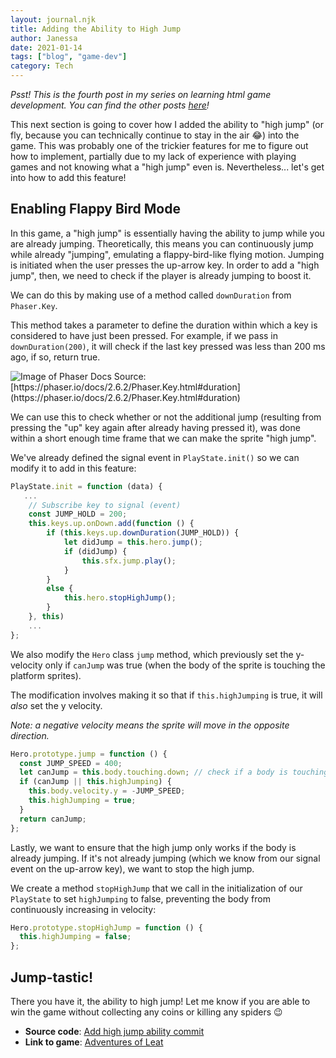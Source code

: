 ```yaml
---
layout: journal.njk
title: Adding the Ability to High Jump
author: Janessa
date: 2021-01-14
tags: ["blog", "game-dev"]
category: Tech
---
```


_Psst! This is the fourth post in my series on learning html game development. You can find the other posts [here](./#related-posts)!_

This next section is going to cover how I added the ability to "high jump" (or fly, because you can technically continue to stay in the air 😂) into the game. This was probably one of the trickier features for me to figure out how to implement, partially due to my lack of experience with playing games and not knowing what a "high jump" even is. Nevertheless... let's get into how to add this feature!

## Enabling Flappy Bird Mode

In this game, a "high jump" is essentially having the ability to jump while you are already jumping. Theoretically, this means you can continuously jump while already "jumping", emulating a flappy-bird-like flying motion. Jumping is initiated when the user presses the up-arrow key. In order to add a "high jump", then, we need to check if the player is already jumping to boost it.

We can do this by making use of a method called `downDuration` from `Phaser.Key`.

This method takes a parameter to define the duration within which a key is considered to have just been pressed. For example, if we pass in `downDuration(200)`, it will check if the last key pressed was less than 200 ms ago, if so, return true.

<img src="https://i.imgur.com/YiTcmet.png" alt="Image of Phaser Docs">
Source: [https://phaser.io/docs/2.6.2/Phaser.Key.html#duration](https://phaser.io/docs/2.6.2/Phaser.Key.html#duration)

We can use this to check whether or not the additional jump (resulting from pressing the "up" key again after already having pressed it), was done within a short enough time frame that we can make the sprite "high jump".

We've already defined the signal event in `PlayState.init()` so we can modify it to add in this feature:

```js
PlayState.init = function (data) {
   ...
    // Subscribe key to signal (event)
    const JUMP_HOLD = 200;
    this.keys.up.onDown.add(function () {
        if (this.keys.up.downDuration(JUMP_HOLD)) {
            let didJump = this.hero.jump();
            if (didJump) {
                this.sfx.jump.play();
            }
        }
        else {
            this.hero.stopHighJump();
        }
    }, this)
    ...
};
```

We also modify the `Hero` class `jump` method, which previously set the y-velocity only if `canJump` was true (when the body of the sprite is touching the platform sprites).

The modification involves making it so that if `this.highJumping` is true, it will _also_ set the y velocity.

_Note:_ _a negative velocity means the sprite will move in the opposite direction._

```js
Hero.prototype.jump = function () {
  const JUMP_SPEED = 400;
  let canJump = this.body.touching.down; // check if a body is touching another body
  if (canJump || this.highJumping) {
    this.body.velocity.y = -JUMP_SPEED;
    this.highJumping = true;
  }
  return canJump;
};
```

Lastly, we want to ensure that the high jump only works if the body is already jumping. If it's not already jumping (which we know from our signal event on the up-arrow key), we want to stop the high jump.

We create a method `stopHighJump` that we call in the initialization of our `PlayState` to set `highJumping` to false, preventing the body from continuously increasing in velocity:

```js
Hero.prototype.stopHighJump = function () {
  this.highJumping = false;
};
```

## Jump-tastic!

There you have it, the ability to high jump! Let me know if you are able to win the game without collecting any coins or killing any spiders 😉

- **Source code**: [Add high jump ability commit](https://github.com/janessatran/html5game/commit/17ffabc93a08845db41fa84be25380a906f71f7b)
- **Link to game**: [Adventures of Leat](https://janessatran.github.io/html5game/)
